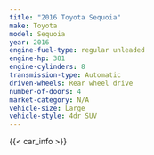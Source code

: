 ```yaml
---
title: "2016 Toyota Sequoia"
make: Toyota
model: Sequoia
year: 2016
engine-fuel-type: regular unleaded
engine-hp: 381
engine-cylinders: 8
transmission-type: Automatic
driven-wheels: Rear wheel drive
number-of-doors: 4
market-category: N/A
vehicle-size: Large
vehicle-style: 4dr SUV
---
```


{{< car_info >}}
